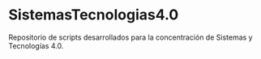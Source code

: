 # SistemasTecnologias4.0
Repositorio de scripts desarrollados para la concentración de Sistemas y Tecnologías 4.0.

